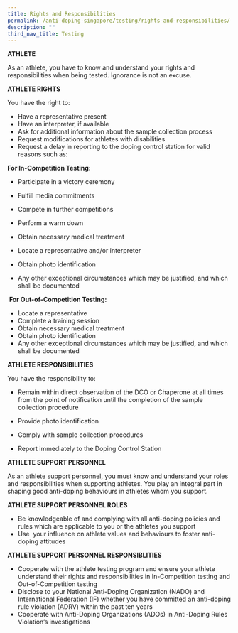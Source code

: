 ```yaml
---
title: Rights and Responsibilities
permalink: /anti-doping-singapore/testing/rights-and-responsibilities/
description: ""
third_nav_title: Testing
---
```

**ATHLETE**

As an athlete, you have to know and understand your rights and responsibilities when being tested. Ignorance is not an excuse.  
  
**ATHLETE RIGHTS**  
  
You have the right to:

* Have a representative present
* Have an interpreter, if available
* Ask for additional information about the sample collection process
* Request modifications for athletes with disabilities
* Request a delay in reporting to the doping control station for valid reasons such as:

**For In-Competition Testing:**
* Participate in a victory ceremony
    
* Fulfill media commitments
    
* Compete in further competitions
    
* Perform a warm down
    
* Obtain necessary medical treatment
    
* Locate a representative and/or interpreter
    
* Obtain photo identification
    
* Any other exceptional circumstances which may be justified, and which shall be documented
    

 **For Out-of-Competition Testing:**

* Locate a representative
* Complete a training session    
* Obtain necessary medical treatment
* Obtain photo identification
* Any other exceptional circumstances which may be justified, and which shall be documented

**ATHLETE RESPONSIBILITIES**  
  
You have the responsibility to:

* Remain within direct observation of the DCO or Chaperone at all times from the point of notification until the completion of the sample collection procedure
    
* Provide photo identification
    
* Comply with sample collection procedures
    
* Report immediately to the Doping Control Station
    
**ATHLETE SUPPORT PERSONNEL**

As an athlete support personnel, you must know and understand your roles and responsibilities when supporting athletes. You play an integral part in shaping good anti-doping behaviours in athletes whom you support.  
  
**ATHLETE **SUPPORT PERSONNEL ROLES****

* Be knowledgeable of and complying with all anti-doping policies and rules which are applicable to you or the athletes you support
* Use  your influence on athlete values and behaviours to foster anti-doping attitudes

**ATHLETE SUPPORT PERSONNEL RESPONSIBLITIES**

*   Cooperate with the athlete testing program and ensure your athlete understand their rights and responsibilities in In-Competition testing and Out-of-Competition testing
*   Disclose to your National Anti-Doping Organization (NADO) and International Federation (IF) whether you have committed an anti-doping rule violation (ADRV) within the past ten years
*   Cooperate with Anti-Doping Organizations (ADOs) in Anti-Doping Rules Violation’s investigations